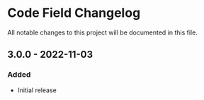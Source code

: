 # Code Field Changelog

All notable changes to this project will be documented in this file.

## 3.0.0 - 2022-11-03
### Added
- Initial release
